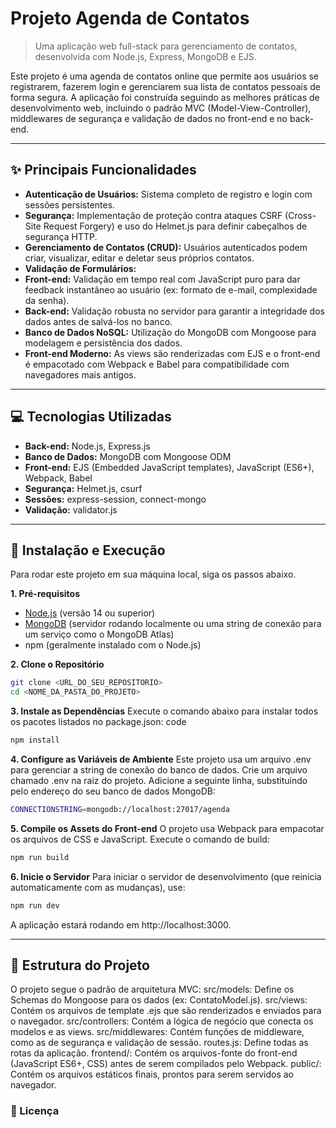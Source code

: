 # Projeto Agenda de Contatos

> Uma aplicação web full-stack para gerenciamento de contatos, desenvolvida com Node.js, Express, MongoDB e EJS.

Este projeto é uma agenda de contatos online que permite aos usuários se registrarem, fazerem login e gerenciarem sua lista de contatos pessoais de forma segura. A aplicação foi construída seguindo as melhores práticas de desenvolvimento web, incluindo o padrão MVC (Model-View-Controller), middlewares de segurança e validação de dados no front-end e no back-end.

---

## ✨ Principais Funcionalidades

-   **Autenticação de Usuários:** Sistema completo de registro e login com sessões persistentes.
-   **Segurança:** Implementação de proteção contra ataques CSRF (Cross-Site Request Forgery) e uso do Helmet.js para definir cabeçalhos de segurança HTTP.
-   **Gerenciamento de Contatos (CRUD):** Usuários autenticados podem criar, visualizar, editar e deletar seus próprios contatos.
-   **Validação de Formulários:**
-   **Front-end:** Validação em tempo real com JavaScript puro para dar feedback instantâneo ao usuário (ex: formato de e-mail, complexidade da senha).
-   **Back-end:** Validação robusta no servidor para garantir a integridade dos dados antes de salvá-los no banco.
-   **Banco de Dados NoSQL:** Utilização do MongoDB com Mongoose para modelagem e persistência dos dados.
-   **Front-end Moderno:** As views são renderizadas com EJS e o front-end é empacotado com Webpack e Babel para compatibilidade com navegadores mais antigos.

---

## 💻 Tecnologias Utilizadas

-   **Back-end:** Node.js, Express.js
-   **Banco de Dados:** MongoDB com Mongoose ODM
-   **Front-end:** EJS (Embedded JavaScript templates), JavaScript (ES6+), Webpack, Babel
-   **Segurança:** Helmet.js, csurf
-   **Sessões:** express-session, connect-mongo
-   **Validação:** validator.js

---

## 🚀 Instalação e Execução

Para rodar este projeto em sua máquina local, siga os passos abaixo.

**1. Pré-requisitos**
-   [Node.js](https://nodejs.org/en/) (versão 14 ou superior)
-   [MongoDB](https://www.mongodb.com/try/download/community) (servidor rodando localmente ou uma string de conexão para um serviço como o MongoDB Atlas)
-   npm (geralmente instalado com o Node.js)

**2. Clone o Repositório**
```bash
git clone <URL_DO_SEU_REPOSITORIO>
cd <NOME_DA_PASTA_DO_PROJETO> 
```

**3. Instale as Dependências**
Execute o comando abaixo para instalar todos os pacotes listados no package.json:
code
```bash
npm install
```

**4. Configure as Variáveis de Ambiente**
Este projeto usa um arquivo .env para gerenciar a string de conexão do banco de dados.
Crie um arquivo chamado .env na raiz do projeto.
Adicione a seguinte linha, substituindo pelo endereço do seu banco de dados MongoDB:
```bash
CONNECTIONSTRING=mongodb://localhost:27017/agenda
```

**5. Compile os Assets do Front-end**
O projeto usa Webpack para empacotar os arquivos de CSS e JavaScript. Execute o comando de build:

```bash
npm run build
```

**6. Inicie o Servidor**
Para iniciar o servidor de desenvolvimento (que reinicia automaticamente com as mudanças), use:
```bash
npm run dev
```

A aplicação estará rodando em http://localhost:3000.

---

## 🎨 Estrutura do Projeto
O projeto segue o padrão de arquitetura MVC:
src/models: Define os Schemas do Mongoose para os dados (ex: ContatoModel.js).
src/views: Contém os arquivos de template .ejs que são renderizados e enviados para o navegador.
src/controllers: Contém a lógica de negócio que conecta os modelos e as views.
src/middlewares: Contém funções de middleware, como as de segurança e validação de sessão.
routes.js: Define todas as rotas da aplicação.
frontend/: Contém os arquivos-fonte do front-end (JavaScript ES6+, CSS) antes de serem compilados pelo Webpack.
public/: Contém os arquivos estáticos finais, prontos para serem servidos ao navegador.


### 📜 Licença